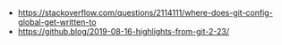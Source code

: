- https://stackoverflow.com/questions/2114111/where-does-git-config-global-get-written-to
- https://github.blog/2019-08-16-highlights-from-git-2-23/
